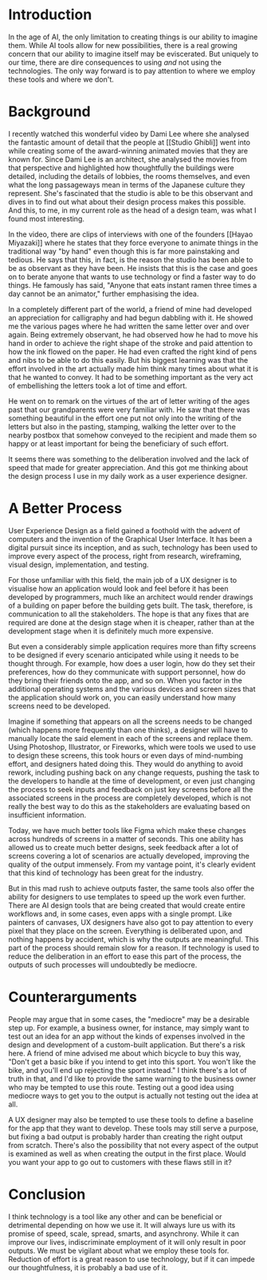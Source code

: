 
# Introduction
In the age of AI, the only limitation to creating things is our ability to imagine them. While AI tools allow for new possibilities, there is a real growing concern that our ability to imagine itself may be eviscerated. But uniquely to our time, there are dire consequences to using *and* not using the technologies. The only way forward is to pay attention to where we employ these tools and where we don't.

# Background
I recently watched this wonderful video by Dami Lee where she analysed the fantastic amount of detail that the people at [[Studio Ghibli]] went into while creating some of the award-winning animated movies that they are known for. Since Dami Lee is an architect, she analysed the movies from that perspective and highlighted how thoughtfully the buildings were detailed, including the details of lobbies, the rooms themselves, and even what the long passageways mean in terms of the Japanese culture they represent. She's fascinated that the studio is able to be this observant and dives in to find out what about their design process makes this possible. And this, to me, in my current role as the head of a design team, was what I found most interesting.

In the video, there are clips of interviews with one of the founders [[Hayao Miyazaki]] where he states that they force everyone to animate things in the traditional way "by hand" even though this is far more painstaking and tedious. He says that this, in fact, is the reason the studio has been able to be as observant as they have been. He insists that this is the case and goes on to berate anyone that wants to use technology or find a faster way to do things. He famously has said, "Anyone that eats instant ramen three times a day cannot be an animator," further emphasising the idea.

In a completely different part of the world, a friend of mine had developed an appreciation for calligraphy and had begun dabbling with it. He showed me the various pages where he had written the same letter over and over again. Being extremely observant, he had observed how he had to move his hand in order to achieve the right shape of the stroke and paid attention to how the ink flowed on the paper. He had even crafted the right kind of pens and nibs to be able to do this easily. But his biggest learning was that the effort involved in the art actually made him think many times about what it is that he wanted to convey. It had to be something important as the very act of embellishing the letters took a lot of time and effort.

He went on to remark on the virtues of the art of letter writing of the ages past that our grandparents were very familiar with. He saw that there was something beautiful in the effort one put not only into the writing of the letters but also in the pasting, stamping, walking the letter over to the nearby postbox that somehow conveyed to the recipient and made them so happy or at least important for being the beneficiary of such effort.

It seems there was something to the deliberation involved and the lack of speed that made for greater appreciation. And this got me thinking about the design process I use in my daily work as a user experience designer.

# A Better Process
User Experience Design as a field gained a foothold with the advent of computers and the invention of the Graphical User Interface. It has been a digital pursuit since its inception, and as such, technology has been used to improve every aspect of the process, right from research, wireframing, visual design, implementation, and testing.

For those unfamiliar with this field, the main job of a UX designer is to visualise how an application would look and feel before it has been developed by programmers, much like an architect would render drawings of a building on paper before the building gets built. The task, therefore, is communication to all the stakeholders. The hope is that any fixes that are required are done at the design stage when it is cheaper, rather than at the development stage when it is definitely much more expensive.

But even a considerably simple application requires more than fifty screens to be designed if every scenario anticipated while using it needs to be thought through. For example, how does a user login, how do they set their preferences, how do they communicate with support personnel, how do they bring their friends onto the app, and so on. When you factor in the additional operating systems and the various devices and screen sizes that the application should work on, you can easily understand how many screens need to be developed.

Imagine if something that appears on all the screens needs to be changed (which happens more frequently than one thinks), a designer will have to manually locate the said element in each of the screens and replace them. Using Photoshop, Illustrator, or Fireworks, which were tools we used to use to design these screens, this took hours or even days of mind-numbing effort, and designers hated doing this. They would do anything to avoid rework, including pushing back on any change requests, pushing the task to the developers to handle at the time of development, or even just changing the process to seek inputs and feedback on just key screens before all the associated screens in the process are completely developed, which is not really the best way to do this as the stakeholders are evaluating based on insufficient information.

Today, we have much better tools like Figma which make these changes across hundreds of screens in a matter of seconds. This one ability has allowed us to create much better designs, seek feedback after a lot of screens covering a lot of scenarios are actually developed, improving the quality of the output immensely. From my vantage point, it's clearly evident that this kind of technology has been great for the industry.

But in this mad rush to achieve outputs faster, the same tools also offer the ability for designers to use templates to speed up the work even further. There are AI design tools that are being created that would create entire workflows and, in some cases, even apps with a single prompt. Like painters of canvases, UX designers have also got to pay attention to every pixel that they place on the screen. Everything is deliberated upon, and nothing happens by accident, which is why the outputs are meaningful. This part of the process should remain slow for a reason. If technology is used to reduce the deliberation in an effort to ease this part of the process, the outputs of such processes will undoubtedly be mediocre.

# Counterarguments
People may argue that in some cases, the "mediocre" may be a desirable step up. For example, a business owner, for instance, may simply want to test out an idea for an app without the kinds of expenses involved in the design and development of a custom-built application. But there's a risk here. A friend of mine advised me about which bicycle to buy this way, "Don't get a basic bike if you intend to get into this sport. You won't like the bike, and you'll end up rejecting the sport instead." I think there's a lot of truth in that, and I'd like to provide the same warning to the business owner who may be tempted to use this route. Testing out a good idea using mediocre ways to get you to the output is actually not testing out the idea at all.

A UX designer may also be tempted to use these tools to define a baseline for the app that they want to develop. These tools may still serve a purpose, but fixing a bad output is probably harder than creating the right output from scratch. There's also the possibility that not every aspect of the output is examined as well as when creating the output in the first place. Would you want your app to go out to customers with these flaws still in it?

# Conclusion
I think technology is a tool like any other and can be beneficial or detrimental depending on how we use it. It will always lure us with its promise of speed, scale, spread, smarts, and asynchrony. While it can improve our lives, indiscriminate employment of it will only result in poor outputs. We must be vigilant about what we employ these tools for. Reduction of effort is a great reason to use technology, but if it can impede our thoughtfulness, it is probably a bad use of it.